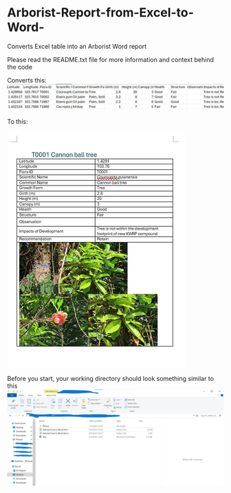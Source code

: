 # Arborist-Report-from-Excel-to-Word-
Converts Excel table into an Arborist Word report 

Please read the README.txt file for more information and context behind the code

Converts this:
![alt text](https://github.com/JustinKhoh/Arborist-Report-from-Excel-to-Word-/blob/main/Excel%20Table.jpg?raw=true)


To this:

![alt text](https://github.com/JustinKhoh/Arborist-Report-from-Excel-to-Word-/blob/main/Word%20Table.jpg?raw=true)

Before you start, your working directory should look something similar to this
![alt text](https://github.com/JustinKhoh/Arborist-Report-from-Excel-to-Word-/blob/main/Sample%20Working%20Directory.jpg?raw=true)
